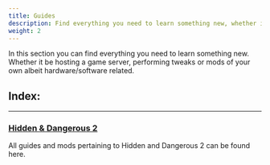 ```yaml
---
title: Guides
description: Find everything you need to learn something new, whether it be hosting a game server, performing tweaks or mods of your own on something hardware/software related right here.
weight: 2
---
```


In this section you can find everything you need to learn something new. Whether it be hosting a game server, performing tweaks or mods of your own albeit hardware/software related.

## Index:

---

### [Hidden & Dangerous 2](/guides/hd2)  
All guides and mods pertaining to Hidden and Dangerous 2 can be found here.
